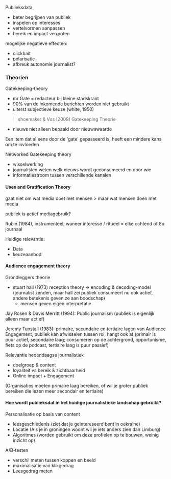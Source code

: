 Publieksdata,

- beter begrijpen van publiek
- inspelen op interesses
- vertelvormen aanpassen
- bereik en impact vergroten

mogelijke negatieve effecten:
- clickbait
- polarisatie
- afbreuk autonomie journalist?

### Theorien

Gatekeeping-theory
- mr Gate = redacteur bij kleine stadskrant
- 90% van de inkomende berichten worden niet gebruikt
- uiterst subjectieve keuze (white, 1950)

> shoemaker & Vos (2009) Gatekeeping Theorie
- nieuws niet alleen bepaald door nieuwswaarde

Een item dat al eens door de 'gate' gepasseerd is, heeft een mindere kans om te invloeden


Networked Gatekeeping theory
- wisselwerking
- journalisten weten welk nieuws wordt geconsumeerd en door wie
- informatiestroom tussen verschillende kanalen

#### Uses and Gratification Theory
gaat niet om wat media doet met mensen > maar wat mensen doen met media

publiek is actief mediagebruik?

Rubin (1984), instrumenteel, waneer interesse / ritueel = elke ochtend of 8u journaal

Huidige relevantie:
- Data
- keuzeaanbod

#### Audience engagement theory

Grondleggers theorie
- stuart hall (1973) reception theory -> encoding & decoding-model (journalist zenden, maar hall zei publiek consumeert nu ook actief, andere betekenis geven ze aan boodschap)
	- mensen geven eigen interpretatie

Jay Rosen & Davis Merritt (1994): Public journalism (publiek is eigenlijk alleen maar actief)

Jeremy Tunstall (1983): primaire, secundaire en tertiaire lagen van Audience Engagement, publiek kan afwisselen tussen rol, hangt ook af (primair is puur actief, secondaire laag; consumeren op de achtergrond, opportunisme, fiets op de podcast, tertiaire laag is puur passief)

Relevantie hedendaagse journalistiek
- doelgroep & content
- loyaliteit vs bereik & zichtbaarheid
- Online impact + Engagement 

(Organisaties moeten primaire laag bereiken, of wil je groter publiek bereiken die lezen meer secondair en tertiaire)


#### Hoe wordt publieksdat in het huidige journalistieke landschap gebruikt?

Personalisatie op basis van content
- leesgeschiedenis (ziet dat je geintereseerd bent in oekraine)
- Locatie (Als je in groningen woont wil je iets anders zien dan Limburg)
- Algoritmes (worden gebruikt om deze profielen op te bouwen, weinig inzicht op)

A/B-testen
- verschil meten tussen koppen en beeld
- maximalisatie van klikgedrag
- Leesgedrag meten



